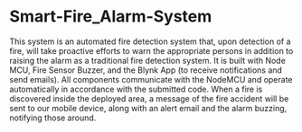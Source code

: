 # Smart-Fire_Alarm-System
This system is an automated fire detection system that, upon detection of a fire, will take proactive efforts to warn the appropriate persons in addition to raising the alarm as a traditional fire detection system. It is built with Node MCU, Fire Sensor Buzzer, and the Blynk App (to receive notifications and send emails). All components communicate with the NodeMCU and operate automatically in accordance with the submitted code. When a fire is discovered inside the deployed area, a message of the fire accident will be sent to our mobile device, along with an alert email and the alarm buzzing, notifying those around.
